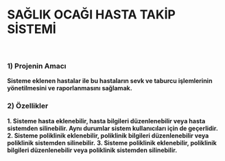 # SAĞLIK OCAĞI HASTA TAKİP SİSTEMİ
<br/>

### 1) Projenin Amacı
**Sisteme eklenen hastalar ile bu hastaların sevk ve taburcu işlemlerinin yönetilmesini ve raporlanmasını sağlamak.**

### 2) Özellikler
**1. Sisteme hasta eklenebilir, hasta bilgileri düzenlenebilir veya hasta sistemden silinebilir. Aynı durumlar sistem kullanıcıları için de geçerlidir.**
**2. Sisteme poliklinik eklenebilir, poliklinik bilgileri düzenlenebilir veya poliklinik sistemden silinebilir.**
**3. Sisteme poliklinik eklenebilir, poliklinik bilgileri düzenlenebilir veya poliklinik sistemden silinebilir.**
